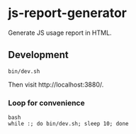 # js-report-generator
Generate JS usage report in HTML.

## Development

    bin/dev.sh
    
Then visit http://localhost:3880/.

### Loop for convenience

    bash
    while :; do bin/dev.sh; sleep 10; done
